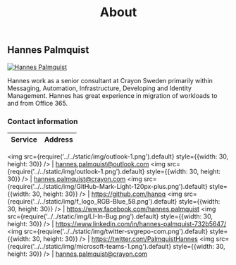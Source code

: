 ﻿---
title: About
description: About
hide_table_of_contents: true
---

## Hannes Palmquist

<a class="avatar__photo-link avatar__photo" href="https://getps.dev/about" target="_blank" rel="noreferrer noopener">
    <img src="https://getps.dev/img/Hannes_Profil_HighContrast.jpg" alt="Hannes Palmquist"/>
</a>

Hannes work as a senior consultant at Crayon Sweden primarily within Messaging, Automation, Infrastructure, Developing and Identity Management. Hannes has great experience in migration of workloads to and from Office 365.

### Contact information

| Service | Address |
| :-----: | ------- |

<img src={require('../../static/img/outlook-1.png').default} style={{width: 30, height: 30}} /> | hannes.palmquist@outlook.com
<img src={require('../../static/img/outlook-1.png').default} style={{width: 30, height: 30}} /> | hannes.palmquist@crayon.com
<img src={require('../../static/img/GitHub-Mark-Light-120px-plus.png').default} style={{width: 30, height: 30}} /> | <https://github.com/hanpq>
<img src={require('../../static/img/f_logo_RGB-Blue_58.png').default} style={{width: 30, height: 30}} /> | <https://www.facebook.com/hannes.palmquist>
<img src={require('../../static/img/LI-In-Bug.png').default} style={{width: 30, height: 30}} /> | <https://www.linkedin.com/in/hannes-palmquist-732b5647/>
<img src={require('../../static/img/twitter-svgrepo-com.png').default} style={{width: 30, height: 30}} /> | <https://twitter.com/PalmquistHannes>
<img src={require('../../static/img/microsoft-teams-1.png').default} style={{width: 30, height: 30}} /> | [hannes.palmquist@crayon.com](sip:hannes.palmquist@crayon.com)
